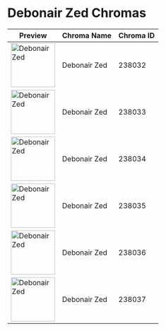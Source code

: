 # Debonair Zed Chromas

| Preview | Chroma Name | Chroma ID |
|---|---|---|
| <img src='https://raw.communitydragon.org/latest/plugins/rcp-be-lol-game-data/global/default/v1/champion-chroma-images/238/238032.png' alt='Debonair Zed' width='100'> | Debonair Zed | 238032 |
| <img src='https://raw.communitydragon.org/latest/plugins/rcp-be-lol-game-data/global/default/v1/champion-chroma-images/238/238033.png' alt='Debonair Zed' width='100'> | Debonair Zed | 238033 |
| <img src='https://raw.communitydragon.org/latest/plugins/rcp-be-lol-game-data/global/default/v1/champion-chroma-images/238/238034.png' alt='Debonair Zed' width='100'> | Debonair Zed | 238034 |
| <img src='https://raw.communitydragon.org/latest/plugins/rcp-be-lol-game-data/global/default/v1/champion-chroma-images/238/238035.png' alt='Debonair Zed' width='100'> | Debonair Zed | 238035 |
| <img src='https://raw.communitydragon.org/latest/plugins/rcp-be-lol-game-data/global/default/v1/champion-chroma-images/238/238036.png' alt='Debonair Zed' width='100'> | Debonair Zed | 238036 |
| <img src='https://raw.communitydragon.org/latest/plugins/rcp-be-lol-game-data/global/default/v1/champion-chroma-images/238/238037.png' alt='Debonair Zed' width='100'> | Debonair Zed | 238037 |
